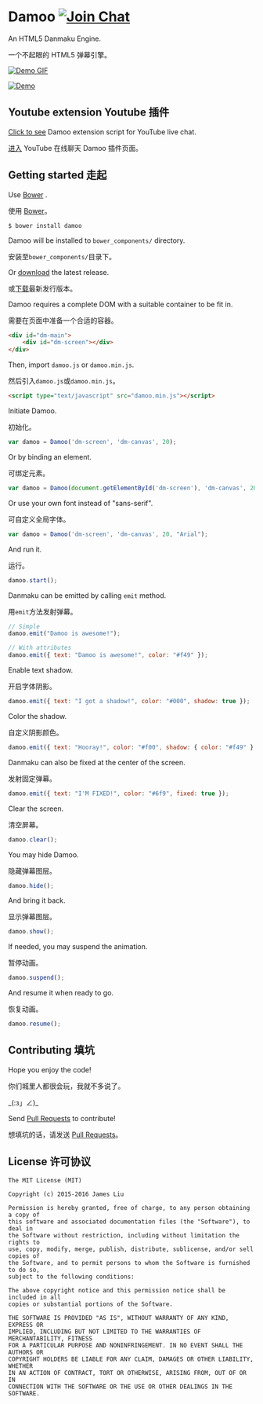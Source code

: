 Damoo [![Join Chat](https://badges.gitter.im/Join%20Chat.svg)](https://gitter.im/jamesliu96/Damoo)
======

An HTML5 Danmaku Engine.

一个不起眼的 HTML5 弹幕引擎。

[![Demo GIF](https://cloud.githubusercontent.com/assets/2211002/10910122/70da302e-81f2-11e5-8f11-2e21e33bfe11.gif)](http://damoo.jamesliu.info/)

[![Demo](https://cloud.githubusercontent.com/assets/2211002/9020607/5be8bea8-3849-11e5-8e60-050179779374.png)](http://damoo.jamesliu.info/)

Youtube extension Youtube 插件
------

[Click to see](https://gist.github.com/96576d2420877e7729fb) Damoo extension script for YouTube live chat.

[进入](https://gist.github.com/96576d2420877e7729fb) YouTube 在线聊天 Damoo 插件页面。

Getting started 走起
------

Use [Bower](http://bower.io/) .

使用 [Bower](http://bower.io/)。

```
$ bower install damoo
```

Damoo will be installed to `bower_components/` directory.

安装至`bower_components/`目录下。

Or [download](https://github.com/jamesliu96/Damoo/releases) the latest release.

或[下载](https://github.com/jamesliu96/Damoo/releases)最新发行版本。

Damoo requires a complete DOM with a suitable container to be fit in.

需要在页面中准备一个合适的容器。

```html
<div id="dm-main">
    <div id="dm-screen"></div>
</div>
```

Then, import `damoo.js` or `damoo.min.js`.

然后引入`damoo.js`或`damoo.min.js`。

```html
<script type="text/javascript" src="damoo.min.js"></script>
```

Initiate Damoo.

初始化。

```javascript
var damoo = Damoo('dm-screen', 'dm-canvas', 20);
```

Or by binding an element.

可绑定元素。

```javascript
var damoo = Damoo(document.getElementById('dm-screen'), 'dm-canvas', 20);
```

Or use your own font instead of "sans-serif".

可自定义全局字体。

```javascript
var damoo = Damoo('dm-screen', 'dm-canvas', 20, "Arial");
```

And run it.

运行。

```javascript
damoo.start();
```

Danmaku can be emitted by calling `emit` method.

用`emit`方法发射弹幕。

```javascript
// Simple
damoo.emit("Damoo is awesome!");

// With attributes
damoo.emit({ text: "Damoo is awesome!", color: "#f49" });
```

Enable text shadow.

开启字体阴影。

```javascript
damoo.emit({ text: "I got a shadow!", color: "#000", shadow: true });
```

Color the shadow.

自定义阴影颜色。

```javascript
damoo.emit({ text: "Hooray!", color: "#f00", shadow: { color: "#f49" } });
```

Danmaku can also be fixed at the center of the screen.

发射固定弹幕。

```javascript
damoo.emit({ text: "I'M FIXED!", color: "#6f9", fixed: true });
```

Clear the screen.

清空屏幕。

```javascript
damoo.clear();
```

You may hide Damoo.

隐藏弹幕图层。

```javascript
damoo.hide();
```

And bring it back.

显示弹幕图层。

```javascript
damoo.show();
```

If needed, you may suspend the animation.

暂停动画。

```javascript
damoo.suspend();
```

And resume it when ready to go.

恢复动画。

```javascript
damoo.resume();
```

Contributing 填坑
------

Hope you enjoy the code!

你们城里人都很会玩，我就不多说了。

\_(:з」∠)\_

Send [Pull Requests](https://github.com/jamesliu96/Damoo/pulls) to contribute!

想填坑的话，请发送 [Pull Requests](https://github.com/jamesliu96/Damoo/pulls)。

License 许可协议
------

```
The MIT License (MIT)

Copyright (c) 2015-2016 James Liu

Permission is hereby granted, free of charge, to any person obtaining a copy of
this software and associated documentation files (the "Software"), to deal in
the Software without restriction, including without limitation the rights to
use, copy, modify, merge, publish, distribute, sublicense, and/or sell copies of
the Software, and to permit persons to whom the Software is furnished to do so,
subject to the following conditions:

The above copyright notice and this permission notice shall be included in all
copies or substantial portions of the Software.

THE SOFTWARE IS PROVIDED "AS IS", WITHOUT WARRANTY OF ANY KIND, EXPRESS OR
IMPLIED, INCLUDING BUT NOT LIMITED TO THE WARRANTIES OF MERCHANTABILITY, FITNESS
FOR A PARTICULAR PURPOSE AND NONINFRINGEMENT. IN NO EVENT SHALL THE AUTHORS OR
COPYRIGHT HOLDERS BE LIABLE FOR ANY CLAIM, DAMAGES OR OTHER LIABILITY, WHETHER
IN AN ACTION OF CONTRACT, TORT OR OTHERWISE, ARISING FROM, OUT OF OR IN
CONNECTION WITH THE SOFTWARE OR THE USE OR OTHER DEALINGS IN THE SOFTWARE.
```
